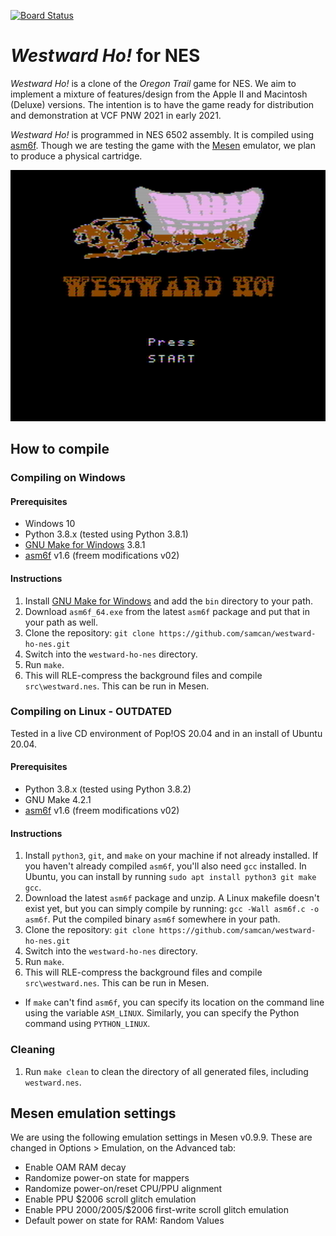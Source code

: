 [![Board Status](https://dev.azure.com/samuelcantrell/74847b42-095f-489b-ab88-88355b740707/78d5b544-a5a5-4e64-a3e1-5781ec0b780c/_apis/work/boardbadge/7b0494f3-d086-439a-876a-e3687fa2cbee?columnOptions=1)](https://dev.azure.com/samuelcantrell/74847b42-095f-489b-ab88-88355b740707/_boards/board/t/78d5b544-a5a5-4e64-a3e1-5781ec0b780c/Microsoft.RequirementCategory/)

# *Westward Ho!* for NES
*Westward Ho!* is a clone of the *Oregon Trail* game for NES. We
aim to implement a mixture of features/design from the Apple II
and Macintosh (Deluxe) versions. The intention is to have the game
ready for distribution and demonstration at VCF PNW 2021 in early 2021.

*Westward Ho!* is programmed in NES 6502 assembly. It is compiled
using [asm6f][asm6f]. Though we are testing the game with the
[Mesen][mesen] emulator, we plan to produce a physical cartridge.

![](docs/img/westward_001.png?raw=true)

## How to compile

### Compiling on Windows
#### Prerequisites
* Windows 10
* Python 3.8.x (tested using Python 3.8.1)
* [GNU Make for Windows][make] 3.8.1
* [asm6f][asm6f] v1.6 (freem modifications v02)

#### Instructions
1. Install [GNU Make for Windows][make] and add the `bin` directory to your path.
2. Download `asm6f_64.exe` from the latest `asm6f` package and put that in
your path as well.
3. Clone the repository:
  `git clone https://github.com/samcan/westward-ho-nes.git`
4. Switch into the `westward-ho-nes` directory.
5. Run `make`.
6. This will RLE-compress the background files and compile `src\westward.nes`. This can
be run in Mesen.

### Compiling on Linux - OUTDATED
Tested in a live CD environment of Pop!OS 20.04 and in an install of Ubuntu 20.04.

#### Prerequisites
* Python 3.8.x (tested using Python 3.8.2)
* GNU Make 4.2.1
* [asm6f][asm6f] v1.6 (freem modifications v02)

#### Instructions
1. Install `python3`, `git`, and `make` on your machine if not already installed. If you
haven't already compiled `asm6f`, you'll also need `gcc` installed. In Ubuntu, you can install
by running `sudo apt install python3 git make gcc`.
2. Download the latest `asm6f` package and unzip. A Linux makefile doesn't exist yet, but
you can simply compile by running: `gcc -Wall asm6f.c -o asm6f`. Put the compiled binary
`asm6f` somewhere in your path.
3. Clone the repository:
  `git clone https://github.com/samcan/westward-ho-nes.git`
4. Switch into the `westward-ho-nes` directory.
5. Run `make`.
6. This will RLE-compress the background files and compile `src\westward.nes`. This can
be run in Mesen.
  * If `make` can't find `asm6f`, you can specify its location on the command line using the variable `ASM_LINUX`. Similarly,
  you can specify the Python command using `PYTHON_LINUX`.

### Cleaning
1. Run `make clean` to clean the directory of all generated files, including `westward.nes`.

[asm6f]: https://github.com/freem/asm6f
[fceux]: http://www.fceux.com/web/home.html
[mesen]: https://mesen.ca/
[make]: http://gnuwin32.sourceforge.net/packages/make.htm

## Mesen emulation settings
We are using the following emulation settings in Mesen v0.9.9. These are changed in Options > Emulation, on the Advanced tab:

* Enable OAM RAM decay
* Randomize power-on state for mappers
* Randomize power-on/reset CPU/PPU alignment
* Enable PPU $2006 scroll glitch emulation
* Enable PPU $2000/$2005/$2006 first-write scroll glitch emulation
* Default power on state for RAM: Random Values
